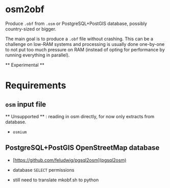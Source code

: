 # osm2obf

Produce `.obf` from `.osm` or PostgreSQL+PostGIS database, possibly country-sized or bigger.


The main goal is to produce a `.obf` file without crashing. This can be a challenge on low-RAM
systems and processing is usually done one-by-one to not put too much pressure on RAM
(instead of opting for performance by running everything in parallel).

** Experimental **

# Requirements

## `osm` input file

** Unsupported ** : reading in osm directly, for now only extracts from database.

* `osmium`

## PostgreSQL+PostGIS OpenStreetMap database

* [https://github.com/feludwig/pgsql2osm](pgsql2osm)
* database `SELECT` permissions

* still need to translate mkobf.sh to python


